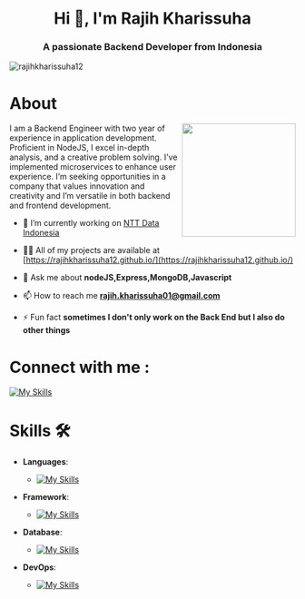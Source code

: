 <h1 align="center">Hi 👋, I'm Rajih Kharissuha</h1>
<h3 align="center">A passionate Backend Developer from Indonesia</h3>

<p align="left"> <img src="https://komarev.com/ghpvc/?username=rajihkharissuha12&label=Profile%20views&color=0e75b6&style=flat" alt="rajihkharissuha12" /> </p>

# About
<img align='right' src='https://media.giphy.com/media/du3J3cXyzhj75IOgvA/giphy.gif' width='200'>

I am a Backend Engineer with two year of experience in application development. Proficient in NodeJS, I excel in-depth
analysis, and a creative problem solving. I’ve implemented microservices to enhance user experience. I’m seeking
opportunities in a company that values innovation and creativity and I’m versatile in both backend and frontend
development.

- 🔭 I’m currently working on [NTT Data Indonesia](https://www.nttdata.com/id/en)

- 👨‍💻 All of my projects are available at [https://rajihkharissuha12.github.io/](https://rajihkharissuha12.github.io/)

- 💬 Ask me about **nodeJS,Express,MongoDB,Javascript**

- 📫 How to reach me **rajih.kharissuha01@gmail.com**

- ⚡ Fun fact **sometimes I don't only work on the Back End but I also do other things**

# Connect with me :
[![My Skills](https://skillicons.dev/icons?i=linkedin)](https://www.linkedin.com/in/rajih-kharissuha/)

#  Skills 🛠️
- **Languages**:
  
  - [![My Skills](https://skillicons.dev/icons?i=js,html,css)](https://skillicons.dev)
- **Framework**:  &nbsp;&nbsp;          
  
  - [![My Skills](https://skillicons.dev/icons?i=express,nestjs,nextjs,react)](https://skillicons.dev)
- **Database**: &nbsp;&nbsp;&nbsp;&nbsp;&nbsp;

  - [![My Skills](https://skillicons.dev/icons?i=mysql,postgres,mongodb)](https://skillicons.dev)
- **DevOps**:    &nbsp;&nbsp;&nbsp;&nbsp;

  - [![My Skills](https://skillicons.dev/icons?i=aws,linux,docker,git)](https://skillicons.dev)


<!-- <h3 align="left">GitHub Stats:</h3> -->

<!-- <p><img align="center" src="https://github-readme-stats.vercel.app/api/top-langs?username=rajihkharissuha12&show_icons=true&locale=en&layout=compact" alt="rajihkharissuha12" /></p> -->

<!-- <p>&nbsp;<img align="center" src="https://github-readme-stats.vercel.app/api?username=rajihkharissuha12&show_icons=true&locale=en" alt="rajihkharissuha12" /></p> -->
<!-- <a href="https://github.com/Rajihkharissuha12/github-readme-stats"><img align="center" src="https://github-readme-stats.vercel.app/api?username=Rajihkharissuha12&show_icons=true&include_all_commits=true&theme=buefy&hide_border=true" alt="rajihkharissuha12github stats" /></a> -->
